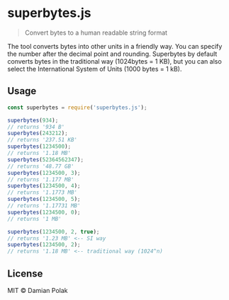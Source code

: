 # superbytes.js
> Convert bytes to a human readable string format

The tool converts bytes into other units in a friendly way. You can specify the number after the decimal point and rounding. Superbytes by default converts bytes in the traditional way (1024bytes = 1 KB), but you can also select the International System of Units (1000 bytes = 1 kB).

## Usage

```js
const superbytes = require('superbytes.js');

superbytes(934);
// returns '934 B'
superbytes(243212);
// returns '237.51 KB'
superbytes(1234500);
// returns '1.18 MB'
superbytes(52364562347);
// returns '48.77 GB'
superbytes(1234500, 3);
// returns '1.177 MB'
superbytes(1234500, 4);
// returns '1.1773 MB'
superbytes(1234500, 5);
// returns '1.17731 MB'
superbytes(1234500, 0);
// returns '1 MB'

superbytes(1234500, 2, true);
// returns '1.23 MB' <-- SI way
superbytes(1234500, 2);
// returns '1.18 MB' <-- traditional way (1024^n)
```

## License

MIT © Damian Polak
